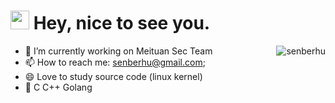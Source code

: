 <h1><img src="https://emojis.slackmojis.com/emojis/images/1531849430/4246/blob-sunglasses.gif?1531849430" width="30"/> Hey, nice to see you.</h1>
<img align="right" src="https://github-readme-stats.vercel.app/api?username=senberhu&show_icons=true&theme=dracula" alt="senberhu" />

- 🔭 I’m currently working on Meituan Sec Team
- 📫 How to reach me: [senberhu@gmail.com](mailto:senberhu@gmail.com);
- 😄 Love to study source code (linux kernel)
- 💬 C C++ Golang
